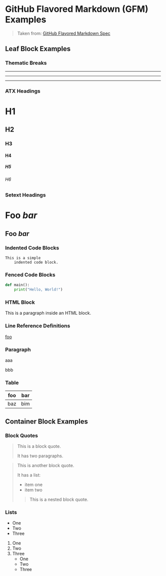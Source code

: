 # GitHub Flavored Markdown (GFM) Examples

> Taken from: [GitHub Flavored Markdown Spec](https://github.github.com/gfm/)

## Leaf Block Examples

### Thematic Breaks

***

---

___

### ATX Headings

# H1
## H2
### H3
#### H4
##### H5
###### H6

### Setext Headings

Foo *bar*
=========

Foo *bar*
---------

### Indented Code Blocks

    This is a simple
        indented code block.

### Fenced Code Blocks

```python
def main():
    print("Hello, World!")
```

### HTML Block

<html>
  <body>
    <p>This is a paragraph inside an HTML block.</p>
  </body>
</html>

### Line Reference Definitions

[foo]: /url "title"

[foo]

### Paragraph

aaa

bbb

### Table

| foo | bar |
| --- | --- |
| baz | bim |

## Container Block Examples

### Block Quotes

> This is a block quote.
>
> It has two paragraphs.

> This is another block quote.
>
> It has a list:
> - item one
> - item two
>
> > This is a nested block quote.

### Lists

* One
* Two
* Three

1. One
2. Two
3. Three
    - One
    - Two
    - Three
